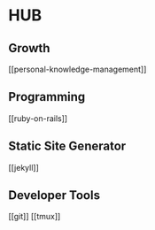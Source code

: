 # HUB

## Growth
[[personal-knowledge-management]]

## Programming
[[ruby-on-rails]]

## Static Site Generator
[[jekyll]]

## Developer Tools
[[git]]
[[tmux]]

